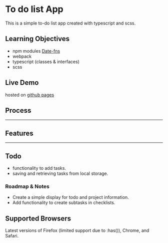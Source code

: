 # To do list App

This is a simple to-do list app created with typescript and scss.

## Learning Objectives

- npm modules [Date-fns](https://github.com/date-fns/date-fns)
- webpack
- typescript (classes & interfaces)
- scss

## Live Demo

hosted on [github pages](https://zubairatif.github.io/dev_tasks)

## Process

---

## Features

---

## Todo

- functionality to add tasks.
- saving and retrieving tasks from local storage.

### Roadmap & Notes

- Create a simple display for todo and project information.
- Add functionality to create subtasks in checklists.

## Supported Browsers

Latest versions of Firefox (limited support due to :has()), Chrome, and Safari.
